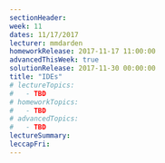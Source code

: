 ```yaml
---
sectionHeader:
week: 11
dates: 11/17/2017
lecturer: mmdarden
homeworkRelease: 2017-11-17 11:00:00
advancedThisWeek: true
solutionRelease: 2017-11-30 00:00:00
title: "IDEs"
# lectureTopics:
#   - TBD
# homeworkTopics:
#   - TBD
# advancedTopics:
#   - TBD
lectureSummary:
leccapFri:
---
```

